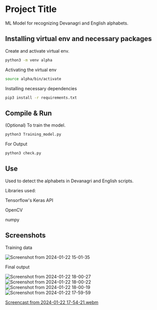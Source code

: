 # Project Title

ML Model for recognizing Devanagri and English alphabets.

## Installing virtual env and necessary packages

Create and activate virtual env.

```bash
python3 -m venv alpha
```


Activating the virtual env


```bash
source alpha/bin/activate
```


Installing necessary dependencies

```bash
pip3 install -r requirements.txt
```

## Compile & Run

(Optional) To train the model.

```bash
python3 Training_model.py

```
For Output

```bash
python3 check.py 
```



## Use

Used to detect the alphabets in Devanagri and English scripts.

Libraries used:

Tensorflow's Keras API

OpenCV

numpy
## Screenshots

Training data

![Screenshot from 2024-01-22 15-01-35](https://github.com/rkirtii/ML-Alphabet-Hindi-English/assets/142138548/2037872d-6bb9-4e8a-89c3-c0146274ea1f)


Final output


![Screenshot from 2024-01-22 18-00-27](https://github.com/rkirtii/ML-Alphabet-Hindi-English/assets/142138548/6a75313b-6b87-43a5-a9bc-574ed0460f23)
![Screenshot from 2024-01-22 18-00-22](https://github.com/rkirtii/ML-Alphabet-Hindi-English/assets/142138548/05457540-7636-425c-a6aa-29de607ea530)
![Screenshot from 2024-01-22 18-00-19](https://github.com/rkirtii/ML-Alphabet-Hindi-English/assets/142138548/1108bee4-e432-4297-8fe6-c041648bb1a1)
![Screenshot from 2024-01-22 17-59-59](https://github.com/rkirtii/ML-Alphabet-Hindi-English/assets/142138548/59b2a54c-2651-4222-bda8-d01da1f11419)


[Screencast from 2024-01-22 17-54-21.webm](https://github.com/rkirtii/ML-Alphabet-Hindi-English/assets/142138548/b73853bf-ea6d-47d7-ba0e-a3145d32e027)
